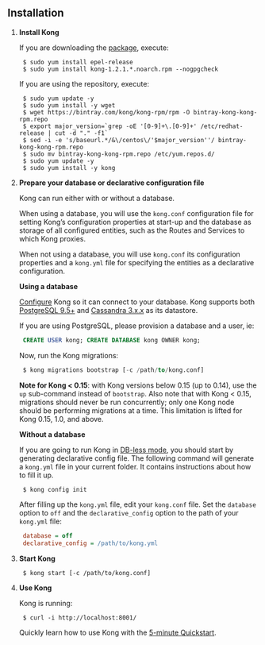 ## Installation

1. **Install Kong**

   If you are downloading the [package](https://docs.konghq.com/install/centos/?_ga=2.120377611.245052136.1564724763-1460038820.1562432425#packages), execute:

   ```shell
    $ sudo yum install epel-release
    $ sudo yum install kong-1.2.1.*.noarch.rpm --nogpgcheck
   ```

   If you are using the repository, execute:

   ```shell
    $ sudo yum update -y
    $ sudo yum install -y wget
    $ wget https://bintray.com/kong/kong-rpm/rpm -O bintray-kong-kong-rpm.repo
    $ export major_version=`grep -oE '[0-9]+\.[0-9]+' /etc/redhat-release | cut -d "." -f1`
    $ sed -i -e 's/baseurl.*/&\/centos\/'$major_version''/ bintray-kong-kong-rpm.repo
    $ sudo mv bintray-kong-kong-rpm.repo /etc/yum.repos.d/
    $ sudo yum update -y
    $ sudo yum install -y kong
   ```

2. **Prepare your database or declarative configuration file**

   Kong can run either with or without a database.

   When using a database, you will use the `kong.conf` configuration file for setting Kong’s configuration properties at start-up and the database as storage of all configured entities, such as the Routes and Services to which Kong proxies.

   When not using a database, you will use `kong.conf` its configuration properties and a `kong.yml` file for specifying the entities as a declarative configuration.

   **Using a database**

   [Configure](https://docs.konghq.com/1.2.x/configuration#database) Kong so it can connect to your database. Kong supports both [PostgreSQL 9.5+](http://www.postgresql.org/) and [Cassandra 3.x.x](http://cassandra.apache.org/) as its datastore.

   If you are using PostgreSQL, please provision a database and a user, ie:

   ```sql
    CREATE USER kong; CREATE DATABASE kong OWNER kong;
   ```

   Now, run the Kong migrations:

   ```sql
    $ kong migrations bootstrap [-c /path/to/kong.conf]
   ```

   **Note for Kong < 0.15**: with Kong versions below 0.15 (up to 0.14), use the `up` sub-command instead of `bootstrap`. Also note that with Kong < 0.15, migrations should never be run concurrently; only one Kong node should be performing migrations at a time. This limitation is lifted for Kong 0.15, 1.0, and above.

   **Without a database**

   If you are going to run Kong in [DB-less mode](https://docs.konghq.com/1.2.x/db-less-and-declarative-config/), you should start by generating declarative config file. The following command will generate a `kong.yml` file in your current folder. It contains instructions about how to fill it up.

   ```sql
    $ kong config init
   ```

   After filling up the `kong.yml` file, edit your `kong.conf` file. Set the `database` option to `off` and the `declarative_config` option to the path of your `kong.yml` file:

   ```ini
    database = off
    declarative_config = /path/to/kong.yml
   ```

3. **Start Kong**

   ```shell
    $ kong start [-c /path/to/kong.conf]
   ```

4. **Use Kong**

   Kong is running:

   ```shell
    $ curl -i http://localhost:8001/
   ```

   Quickly learn how to use Kong with the [5-minute Quickstart](https://docs.konghq.com/latest/getting-started/quickstart).